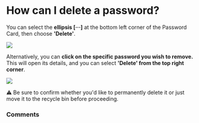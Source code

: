 # How can I delete a password?

<p class="no-margin">You can select the <b>ellipsis [···]</b> at the bottom left corner of the Password Card, then choose <b>'Delete'</b>.  </p>
<p class="no-margin"></p>
<div class="intercom-container"><img src="https://downloads.intercomcdn.com/i/o/798538658/b10ad2222602b9c34af57f72/1.png"></div><p class="no-margin">Alternatively, you can <b>click on the specific password you wish to remove. </b>This will open its details, and you can select <b>'Delete' from the top right corner</b>. </p>
<p class="no-margin"></p>
<div class="intercom-container"><img src="https://downloads.intercomcdn.com/i/o/798538833/f31e5c8086b6cd7a8ccb3ced/2.png"></div><p class="no-margin">⚠️ Be sure to confirm whether you'd like to permanently delete it or just move it to the recycle bin before proceeding.</p>

### Comments

<Commentaire />